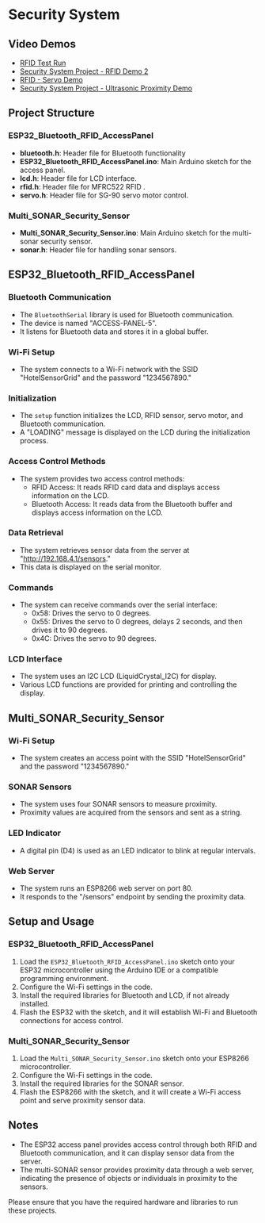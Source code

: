 # Security System

## Video Demos

- [RFID Test Run](https://www.youtube.com/watch?v=8FeVaFiyJQ0&list=PL8v3UBncuP_4h76pBkSLKAA4D0J7pWbbe&ab_channel=Tendai)
- [Security System Project - RFID Demo 2](https://www.youtube.com/watch?v=SbdR9_ILBMM&list=PL8v3UBncuP_4h76pBkSLKAA4D0J7pWbbe&index=2&ab_channel=Tendai)
- [RFID - Servo Demo](https://www.youtube.com/watch?v=tC87XDgviVk&list=PL8v3UBncuP_4h76pBkSLKAA4D0J7pWbbe&index=4&ab_channel=Tendai)
- [Security System Project - Ultrasonic Proximity Demo](https://www.youtube.com/watch?v=jqmnDLUf1Dw&list=PL8v3UBncuP_4h76pBkSLKAA4D0J7pWbbe&index=5&ab_channel=Tendai)

## Project Structure

### ESP32_Bluetooth_RFID_AccessPanel
- **bluetooth.h**: Header file for Bluetooth functionality
- **ESP32_Bluetooth_RFID_AccessPanel.ino**: Main Arduino sketch for the access panel.
- **lcd.h**: Header file for LCD interface.
- **rfid.h**: Header file for MFRC522 RFID .
- **servo.h**: Header file for SG-90 servo motor control.

### Multi_SONAR_Security_Sensor
- **Multi_SONAR_Security_Sensor.ino**: Main Arduino sketch for the multi-sonar security sensor.
- **sonar.h**: Header file for handling sonar sensors.

## ESP32_Bluetooth_RFID_AccessPanel

### Bluetooth Communication
- The `BluetoothSerial` library is used for Bluetooth communication.
- The device is named "ACCESS-PANEL-5".
- It listens for Bluetooth data and stores it in a global buffer.

### Wi-Fi Setup
- The system connects to a Wi-Fi network with the SSID "HotelSensorGrid" and the password "1234567890."

### Initialization
- The `setup` function initializes the LCD, RFID sensor, servo motor, and Bluetooth communication.
- A "LOADING" message is displayed on the LCD during the initialization process.

### Access Control Methods
- The system provides two access control methods:
  - RFID Access: It reads RFID card data and displays access information on the LCD.
  - Bluetooth Access: It reads data from the Bluetooth buffer and displays access information on the LCD.

### Data Retrieval
- The system retrieves sensor data from the server at "http://192.168.4.1/sensors."
- This data is displayed on the serial monitor.

### Commands
- The system can receive commands over the serial interface:
  - 0x58: Drives the servo to 0 degrees.
  - 0x55: Drives the servo to 0 degrees, delays 2 seconds, and then drives it to 90 degrees.
  - 0x4C: Drives the servo to 90 degrees.

### LCD Interface
- The system uses an I2C LCD (LiquidCrystal_I2C) for display.
- Various LCD functions are provided for printing and controlling the display.

## Multi_SONAR_Security_Sensor

### Wi-Fi Setup
- The system creates an access point with the SSID "HotelSensorGrid" and the password "1234567890."

### SONAR Sensors
- The system uses four SONAR sensors to measure proximity.
- Proximity values are acquired from the sensors and sent as a string.

### LED Indicator
- A digital pin (D4) is used as an LED indicator to blink at regular intervals.

### Web Server
- The system runs an ESP8266 web server on port 80.
- It responds to the "/sensors" endpoint by sending the proximity data.

## Setup and Usage

### ESP32_Bluetooth_RFID_AccessPanel
1. Load the `ESP32_Bluetooth_RFID_AccessPanel.ino` sketch onto your ESP32 microcontroller using the Arduino IDE or a compatible programming environment.
2. Configure the Wi-Fi settings in the code.
3. Install the required libraries for Bluetooth and LCD, if not already installed.
4. Flash the ESP32 with the sketch, and it will establish Wi-Fi and Bluetooth connections for access control.

### Multi_SONAR_Security_Sensor
1. Load the `Multi_SONAR_Security_Sensor.ino` sketch onto your ESP8266 microcontroller.
2. Configure the Wi-Fi settings in the code.
3. Install the required libraries for the SONAR sensor.
4. Flash the ESP8266 with the sketch, and it will create a Wi-Fi access point and serve proximity sensor data.

## Notes
- The ESP32 access panel provides access control through both RFID and Bluetooth communication, and it can display sensor data from the server.
- The multi-SONAR sensor provides proximity data through a web server, indicating the presence of objects or individuals in proximity to the sensors.

Please ensure that you have the required hardware and libraries to run these projects.
